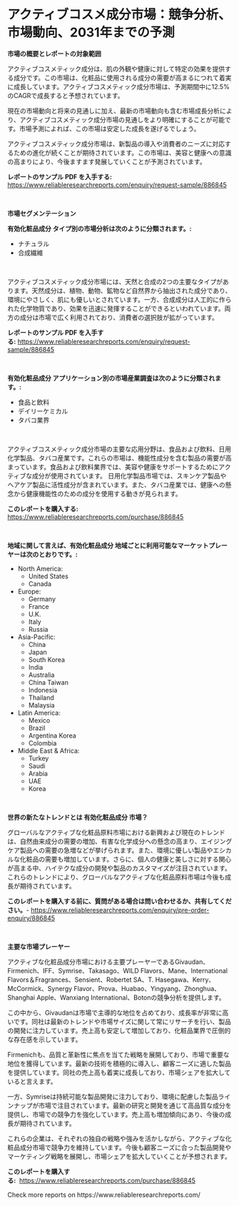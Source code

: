 <p><h1>アクティブコスメ成分市場：競争分析、市場動向、2031年までの予測</h1></p><p><strong>市場の概要とレポートの対象範囲</strong></p>
<p><p>アクティブコスメティック成分は、肌の外観や健康に対して特定の効果を提供する成分です。この市場は、化粧品に使用される成分の需要が高まるにつれて着実に成長しています。アクティブコスメティック成分市場は、予測期間中に12.5%のCAGRで成長すると予想されています。</p><p>現在の市場動向と将来の見通しに加え、最新の市場動向も含む市場成長分析により、アクティブコスメティック成分市場の見通しをより明確にすることが可能です。市場予測によれば、この市場は安定した成長を遂げるでしょう。</p><p>アクティブコスメティック成分市場は、新製品の導入や消費者のニーズに対応するための進化が続くことが期待されています。この市場は、美容と健康への意識の高まりにより、今後ますます発展していくことが予測されています。</p></p>
<p><strong>レポートのサンプル PDF を入手する:</strong> <a href="https://www.reliableresearchreports.com/enquiry/request-sample/886845">https://www.reliableresearchreports.com/enquiry/request-sample/886845</a></p>
<p>&nbsp;</p>
<p><strong>市場セグメンテーション</strong></p>
<p><strong>有効化粧品成分 タイプ別の市場分析は次のように分類されます。:</strong></p>
<p><ul><li>ナチュラル</li><li>合成繊維</li></ul></p>
<p>&nbsp;</p>
<p><p>アクティブコスメティック成分市場には、天然と合成の2つの主要なタイプがあります。天然成分は、植物、動物、鉱物など自然界から抽出された成分であり、環境にやさしく、肌にも優しいとされています。一方、合成成分は人工的に作られた化学物質であり、効果を迅速に発揮することができるといわれています。両方の成分は市場で広く利用されており、消費者の選択肢が拡がっています。</p></p>
<p><strong>レポートのサンプル PDF を入手する:</strong>&nbsp;<a href="https://www.reliableresearchreports.com/enquiry/request-sample/886845">https://www.reliableresearchreports.com/enquiry/request-sample/886845</a></p>
<p>&nbsp;</p>
<p><strong> 有効化粧品成分 アプリケーション別の市場産業調査は次のように分類されます。:</strong></p>
<p><ul><li>食品と飲料</li><li>デイリーケミカル</li><li>タバコ業界</li></ul></p>
<p>&nbsp;</p>
<p><p>アクティブコスメティック成分市場の主要な応用分野は、食品および飲料、日用化学製品、タバコ産業です。これらの市場は、機能性成分を含む製品の需要が高まっています。食品および飲料業界では、美容や健康をサポートするためにアクティブな成分が使用されています。 日用化学製品市場では、スキンケア製品やヘアケア製品に活性成分が含まれています。また、タバコ産業では、健康への懸念から健康機能性のための成分を使用する動きが見られます。</p></p>
<p><strong>このレポートを購入する:</strong>&nbsp; <a href="https://www.reliableresearchreports.com/purchase/886845">https://www.reliableresearchreports.com/purchase/886845</a></p>
<p>&nbsp;</p>
<p><strong>地域に関して言えば、有効化粧品成分 地域ごとに利用可能なマーケットプレーヤーは次のとおりです。:</strong></p>
<p><ul>
    <li>
        North America:
        <ul>
            <li>United States</li>
            <li>Canada</li>
        </ul>
    </li>
    <li>
        Europe:
        <ul>
            <li>Germany</li>
            <li>France</li>
            <li>U.K.</li>
            <li>Italy</li>
            <li>Russia</li>
        </ul>
    </li>
    <li>
        Asia-Pacific:
        <ul>
            <li>China</li>
            <li>Japan</li>
            <li>South Korea</li>
            <li>India</li>
            <li>Australia</li>
            <li>China Taiwan</li>
            <li>Indonesia</li>
            <li>Thailand</li>
            <li>Malaysia</li>
        </ul>
    </li>
    <li>
        Latin America:
        <ul>
            <li>Mexico</li>
            <li>Brazil</li>
            <li>Argentina Korea</li>
            <li>Colombia</li>
        </ul>
    </li>
    <li>
        Middle East & Africa:
        <ul>
            <li>Turkey</li>
            <li>Saudi</li>
            <li>Arabia</li>
            <li>UAE</li>
            <li>Korea</li>
        </ul>
    </li>
    </ul></p>
<p>&nbsp;</p>
<p><strong>世界の新たなトレンドとは 有効化粧品成分 市場？</strong></p>
<p><p>グローバルなアクティブな化粧品原料市場における新興および現在のトレンドは、自然由来成分の需要の増加、有害な化学成分への懸念の高まり、エイジングケア製品への需要の急増などが挙げられます。また、環境に優しい製品やエシカルな化粧品の需要も増加しています。さらに、個人の健康と美しさに対する関心が高まる中、ハイテクな成分の開発や製品のカスタマイズが注目されています。これらのトレンドにより、グローバルなアクティブな化粧品原料市場は今後も成長が期待されています。</p></p>
<p><strong>このレポートを購入する前に、質問がある場合は問い合わせるか、共有してください。</strong>- <a href="https://www.reliableresearchreports.com/enquiry/pre-order-enquiry/886845">https://www.reliableresearchreports.com/enquiry/pre-order-enquiry/886845</a></p>
<p>&nbsp;</p>
<p><strong>主要な市場プレーヤー</strong></p>
<p><p>アクティブな化粧品成分市場における主要プレーヤーであるGivaudan、Firmenich、IFF、Symrise、Takasago、WILD Flavors、Mane、International Flavors＆Fragrances、Sensient、Robertet SA、T. Hasegawa、Kerry、McCormick、Synergy Flavor、Prova、Huabao、Yingyang、Zhonghua、Shanghai Apple、Wanxiang International、Botonの競争分析を提供します。</p><p>この中から、Givaudanは市場で主導的な地位を占めており、成長率が非常に高いです。同社は最新のトレンドや市場サイズに関して常にリサーチを行い、製品の開発に注力しています。売上高も安定して増加しており、化粧品業界で圧倒的な存在感を示しています。</p><p>Firmenichも、品質と革新性に焦点を当てた戦略を展開しており、市場で重要な地位を獲得しています。最新の技術を積極的に導入し、顧客ニーズに適した製品を提供しています。同社の売上高も着実に成長しており、市場シェアを拡大していると言えます。</p><p>一方、Symriseは持続可能な製品開発に注力しており、環境に配慮した製品ラインナップが市場で注目されています。最新の研究と開発を通じて高品質な成分を提供し、市場での競争力を強化しています。売上高も増加傾向にあり、今後の成長が期待されています。</p><p>これらの企業は、それぞれの独自の戦略や強みを活かしながら、アクティブな化粧品成分市場で競争力を維持しています。今後も顧客ニーズに合った製品開発やマーケティング戦略を展開し、市場シェアを拡大していくことが予想されます。</p></p>
<p><strong>このレポートを購入する:</strong>&nbsp;&nbsp;<a href="https://www.reliableresearchreports.com/purchase/886845">https://www.reliableresearchreports.com/purchase/886845</a></p>
<p>Check more reports on https://www.reliableresearchreports.com/</p>
